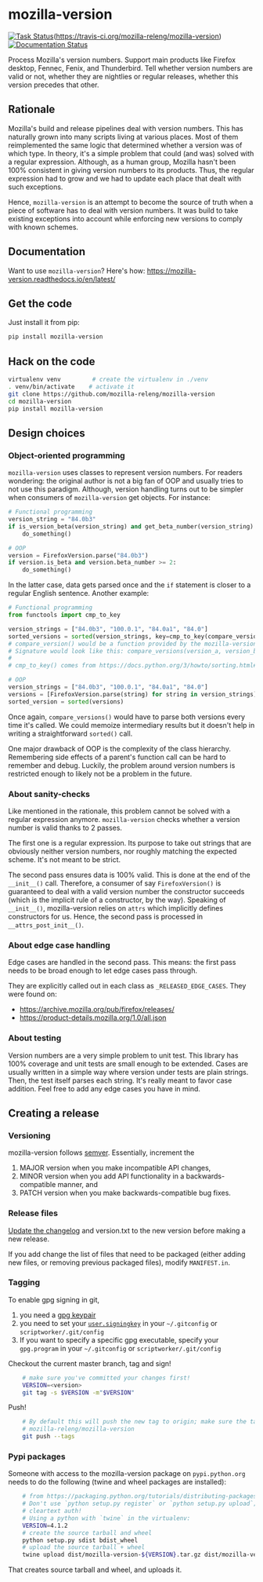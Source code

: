 # mozilla-version

[![Task Status](https://firefox-ci-tc.services.mozilla.com/api/github/v1/repository/mozilla-releng/mozilla-version/main/badge.svg)](https://firefox-ci-tc.services.mozilla.com/api/github/v1/repository/mozilla-releng/mozilla-version/main/latest)(https://travis-ci.org/mozilla-releng/mozilla-version) [![Documentation Status](https://readthedocs.org/projects/mozilla-version/badge/?version=latest)](https://mozilla-version.readthedocs.io/en/latest/?badge=latest)


Process Mozilla's version numbers. Support main products like Firefox desktop, Fennec, Fenix, and Thunderbird. Tell whether version numbers are valid or not, whether they are nightlies or regular releases, whether this version precedes that other.

## Rationale

Mozilla's build and release pipelines deal with version numbers. This has naturally grown into many scripts living at various places. Most of them reimplemented the same logic that determined whether a version was of which type. In theory, it's a simple problem that could (and was) solved with a regular expression. Although, as a human group, Mozilla hasn't been 100% consistent in giving version numbers to its products. Thus, the regular expression had to grow and we had to update each place that dealt with such exceptions.

Hence, `mozilla-version` is an attempt to become the source of truth when a piece of software has to deal with version numbers. It was build to take existing exceptions into account while enforcing new versions to comply with known schemes.

## Documentation

Want to use `mozilla-version`? Here's how: https://mozilla-version.readthedocs.io/en/latest/

## Get the code

Just install it from pip:

```sh
pip install mozilla-version
```


## Hack on the code
```sh
virtualenv venv         # create the virtualenv in ./venv
. venv/bin/activate    # activate it
git clone https://github.com/mozilla-releng/mozilla-version
cd mozilla-version
pip install mozilla-version
```


## Design choices


### Object-oriented programming

`mozilla-version` uses classes to represent version numbers. For readers wondering: the original author is not a big fan of OOP and usually tries to not use this paradigm. Although, version handling turns out to be simpler when consumers of `mozilla-version` get objects. For instance:

```py
# Functional programming
version_string = "84.0b3"
if is_version_beta(version_string) and get_beta_number(version_string) >= 2:
    do_something()

# OOP
version = FirefoxVersion.parse("84.0b3")
if version.is_beta and version.beta_number >= 2:
    do_something()
```

In the latter case, data gets parsed once and the `if` statement is closer to a regular English sentence. Another example:

```py
# Functional programming
from functools import cmp_to_key

version_strings = ["84.0b3", "100.0.1", "84.0a1", "84.0"]
sorted_versions = sorted(version_strings, key=cmp_to_key(compare_versions))
# compare_version() would be a function provided by the mozilla-version library.
# Signature would look like this: compare_versions(version_a, version_b)
#
# cmp_to_key() comes from https://docs.python.org/3/howto/sorting.html#the-old-way-using-the-cmp-parameter

# OOP
version_strings = ["84.0b3", "100.0.1", "84.0a1", "84.0"]
versions = [FirefoxVersion.parse(string) for string in version_strings]
sorted_version = sorted(versions)
```

Once again, `compare_versions()` would have to parse both versions every time it's called. We could memoize intermediary results but it doesn't help in writing a straightforward `sorted()` call.

One major drawback of OOP is the complexity of the class hierarchy. Remembering side effects of a parent's function call can be hard to remember and debug. Luckily, the problem around version numbers is restricted enough to likely not be a problem in the future.


### About sanity-checks

Like mentioned in the rationale, this problem cannot be solved with a regular expression anymore. `mozilla-version` checks whether a version number is valid thanks to 2 passes.

The first one is a regular expression. Its purpose to take out strings that are obviously neither version numbers, nor roughly matching the expected scheme. It's not meant to be strict.

The second pass ensures data is 100% valid. This is done at the end of the `__init__()` call. Therefore, a consumer of say `FirefoxVersion()` is guaranteed to deal with a valid version number the constructor succeeds (which is the implicit rule of a constructor, by the way). Speaking of `__init__()`, mozilla-version relies on `attrs` which implicitly defines constructors for us. Hence, the second pass is processed in `__attrs_post_init__()`.


### About edge case handling

Edge cases are handled in the second pass. This means: the first pass needs to be broad enough to let edge cases pass through.

They are explicitly called out in each class as `_RELEASED_EDGE_CASES`. They were found on:
 * https://archive.mozilla.org/pub/firefox/releases/
 * https://product-details.mozilla.org/1.0/all.json


### About testing

Version numbers are a very simple problem to unit test. This library has 100% coverage and unit tests are small enough to be extended. Cases are usually written in a simple way where version under tests are plain strings. Then, the test itself parses each string. It's really meant to favor case addition. Feel free to add any edge cases you have in mind.

## Creating a release

### Versioning

mozilla-version follows [semver](http://semver.org/).  Essentially, increment the

1. MAJOR version when you make incompatible API changes,
2. MINOR version when you add API functionality in a backwards-compatible manner, and
3. PATCH version when you make backwards-compatible bug fixes.

### Release files

[Update the changelog](http://keepachangelog.com/) and version.txt to the new version before making a new release.

If you add change the list of files that need to be packaged (either adding new files, or removing previous packaged files), modify `MANIFEST.in`.

### Tagging

To enable gpg signing in git,

1. you need a [gpg keypair](https://wiki.mozilla.org/Security/Guidelines/Key_Management#PGP.2FGnuPG)
2. you need to set your [`user.signingkey`](https://git-scm.com/book/en/v2/Git-Tools-Signing-Your-Work#GPG-Introduction) in your `~/.gitconfig` or `scriptworker/.git/config`
3. If you want to specify a specific gpg executable, specify your `gpg.program` in your `~/.gitconfig` or `scriptworker/.git/config`

Checkout the current master branch, tag and sign!

```bash
    # make sure you've committed your changes first!
    VERSION=<version>
    git tag -s $VERSION -m"$VERSION"
```

Push!

```bash
    # By default this will push the new tag to origin; make sure the tag gets pushed to
    # mozilla-releng/mozilla-version
    git push --tags
```

### Pypi packages

Someone with access to the mozilla-version package on `pypi.python.org` needs to do the following (twine and wheel packages are installed):

```bash
    # from https://packaging.python.org/tutorials/distributing-packages/#uploading-your-project-to-pypi
    # Don't use `python setup.py register` or `python setup.py upload`; this may use
    # cleartext auth!
    # Using a python with `twine` in the virtualenv:
    VERSION=4.1.2
    # create the source tarball and wheel
    python setup.py sdist bdist_wheel
    # upload the source tarball + wheel
    twine upload dist/mozilla-version-${VERSION}.tar.gz dist/mozilla-version-${VERSION}-py3-none-any.whl
```

That creates source tarball and wheel, and uploads it.
